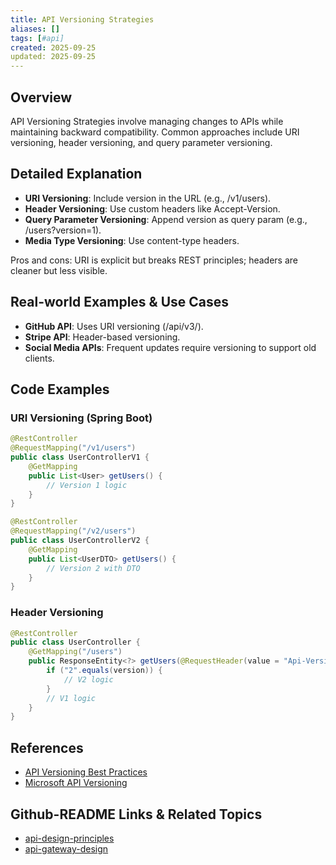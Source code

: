 ```yaml
---
title: API Versioning Strategies
aliases: []
tags: [#api]
created: 2025-09-25
updated: 2025-09-25
---
```


## Overview

API Versioning Strategies involve managing changes to APIs while maintaining backward compatibility. Common approaches include URI versioning, header versioning, and query parameter versioning.

## Detailed Explanation

- **URI Versioning**: Include version in the URL (e.g., /v1/users).
- **Header Versioning**: Use custom headers like Accept-Version.
- **Query Parameter Versioning**: Append version as query param (e.g., /users?version=1).
- **Media Type Versioning**: Use content-type headers.

Pros and cons: URI is explicit but breaks REST principles; headers are cleaner but less visible.

## Real-world Examples & Use Cases

- **GitHub API**: Uses URI versioning (/api/v3/).
- **Stripe API**: Header-based versioning.
- **Social Media APIs**: Frequent updates require versioning to support old clients.

## Code Examples

### URI Versioning (Spring Boot)

```java
@RestController
@RequestMapping("/v1/users")
public class UserControllerV1 {
    @GetMapping
    public List<User> getUsers() {
        // Version 1 logic
    }
}

@RestController
@RequestMapping("/v2/users")
public class UserControllerV2 {
    @GetMapping
    public List<UserDTO> getUsers() {
        // Version 2 with DTO
    }
}
```

### Header Versioning

```java
@RestController
public class UserController {
    @GetMapping("/users")
    public ResponseEntity<?> getUsers(@RequestHeader(value = "Api-Version", defaultValue = "1") String version) {
        if ("2".equals(version)) {
            // V2 logic
        }
        // V1 logic
    }
}
```

## References

- [API Versioning Best Practices](https://restfulapi.net/versioning/)
- [Microsoft API Versioning](https://docs.microsoft.com/en-us/azure/architecture/best-practices/api-design)

## Github-README Links & Related Topics

- [api-design-principles](../api-design-principles/README.md)
- [api-gateway-design](../api-gateway-design/README.md)
